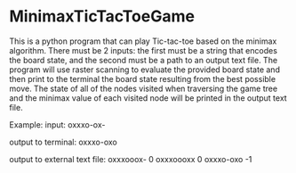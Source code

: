 # MinimaxTicTacToeGame

This is a python program that can play Tic-tac-toe based on the minimax algorithm. 
There must be 2 inputs: the first must be a string that encodes the board state, and the second must be a path to an output text file.
The program will use raster scanning to evaluate the provided board state and then print to the terminal the board state resulting from the best possible move. 
The state of all of the nodes visited when traversing the game tree and the minimax value of each visited node will be printed in the output text file. 

Example: 
input: oxxxo-ox-

output to terminal: oxxxo-oxo

output to external text file: oxxxooox- 0
                              oxxxoooxx 0
                              oxxxo-oxo -1
